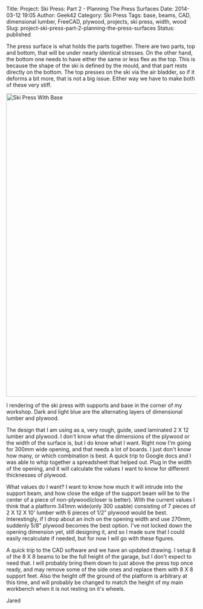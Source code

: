 Title: Project: Ski Press: Part 2 - Planning The Press Surfaces
Date: 2014-03-12 19:05
Author: Geek42
Category: Ski Press
Tags: base, beams, CAD, dimensional lumber, FreeCAD, plywood, projects, ski press, width, wood
Slug: project-ski-press-part-2-planning-the-press-surfaces
Status: published

The press surface is what holds the parts together. There are two parts,
top and bottom, that will be under nearly identical stresses. On the
other hand, the bottom one needs to have either the same or less flex as
the top. This is because the shape of the ski is defined by the mould,
and that part rests directly on the bottom. The top presses on the ski
via the air bladder, so if it deforms a bit more, that is not a big
issue. Either way we have to make both of these very stiff.

<img src="/images/Pic2.png" style="width: 800px; max-width: 100%; height: auto;" alt="Ski Press With Base" />

I rendering of the ski press with supports and base in the corner of my
workshop. Dark and light blue are the alternating layers of dimensional
lumber and plywood.

<!--more-->  
The design that I am using as a, very rough, guide, used laminated 2 X
12 lumber and plywood. I don't know what the dimensions of the plywood
or the width of the surface is, but I do know what I want. Right now I'm
going for 300mm wide opening, and that needs a lot of boards. I just
don't know how many, or which combination is best. A quick trip to
Google docs and I was able to whip together a spreadsheet that helped
out. Plug in the width of the opening, and it will calculate the values
I want to know for different thicknesses of plywood.

What values do I want? I want to know how much it will intrude into the
support beam, and how close the edge of the support beam will be to the
center of a piece of non-plywood(closer is better). With the current
values I think that a platform 341mm wide(only 300 usable) consisting of
7 pieces of 2 X 12 X 10' lumber with 6 pieces of 1/2" plywood would be
best. Interestingly, if I drop about an inch on the opening width and
use 270mm, suddenly 5/8" plywood becomes the best option. I've not
locked down the opening dimension yet, still designing it, and so I made
sure that I could easily recalculate if needed, but for now I will go
with these figures.

A quick trip to the CAD software and we have an updated drawing. I setup
8 of the 8 X 8 beams to be the full height of the garage, but I don't
expect to need that. I will probably bring them down to just above the
press top once ready, and may remove some of the side ones and replace
them with 8 X 8 support feet. Also the height off the ground of the
platform is arbitrary at this time, and will probably be changed to
match the height of my main workbench when it is not resting on it's
wheels.

Jared
